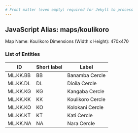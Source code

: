 ```yaml
---
# Front matter (even empty) required for Jekyll to process
---
```


## JavaScript Alias: maps/koulikoro

Map Name: Koulikoro
Dimensions (Width x Height): 470x470

### List of Entities

| ID       | Short label | Label            |
| -------- | ----------- | ---------------- |
| ML.KK.BB | BB          | Banamba Cercle   |
| ML.KK.DL | DL          | Dioila Cercle    |
| ML.KK.KG | KG          | Kangaba Cercle   |
| ML.KK.KK | KK          | Koulikoro Cercle |
| ML.KK.KO | KO          | Kolokani Cercle  |
| ML.KK.KT | KT          | Kati Cercle      |
| ML.KK.NA | NA          | Nara Cercle      |
